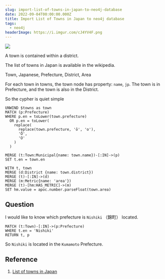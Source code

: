 ```yaml
---
slug: import-list-of-towns-in-japan-to-neo4j-database
date: 2022-09-04T00:00:00.000Z
title: Import List of Towns in Japan to neo4j database
tags:
  - neo4j
headerImage: https://i.imgur.com/cJ4YV4F.png
---
```


![](https://i.imgur.com/cJ4YV4F.png)

A town is contained within a district.

The list of towns in Japan is available in the wikipedia.

Town, Japanese, Prefecture, District, Area

For each town in towns, the town node has property: `name`, `jp`. The town is in Prefecture, and the town is also in the District.

So the cypher is quiet simple

```cypher
UNWIND $towns as town
MATCH (p:Prefecture)
WHERE p.en = toLower(town.prefecture)
  OR p.en = toLower(
    replace(
      replace(town.prefecture, 'ō', 'o'),
      'Ō',
      'O'
    )
  )

MERGE (t:Town:Municipal{name: town.name})-[:IN]->(p)
SET t.en = town.en

WITH t, town
MERGE (d:District {name: town.district})
MERGE (t)-[:IN]->(d)
MERGE (m:Metric{name: 'area'})
MERGE (t)-[hm:HAS_METRIC]->(m)
SET hm.value = apoc.number.parseFloat(town.area)
```

## Question
I would like to know which prefecture is `Nishiki` （錦町） located.

```cypher
MATCH (t:Town)-[:IN]->(p:Prefecture)
WHERE t.en = 'Nishiki'
RETURN t, p
```

So `Nishiki` is located in the `Kumamoto` Prefecture.

## Reference
1. [List of towns in Japan](https://en.wikipedia.org/wiki/List_of_towns_in_Japan)